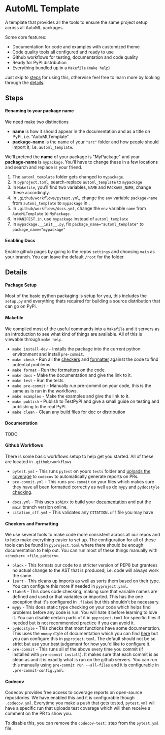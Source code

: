 # AutoML Template
A template that provides all the tools to ensure the same project setup across all AutoML packages.

Some core features:
* Documentation for code and examples with customized theme
* Code quality tools all configured and ready to use
* Github workflows for testing, documentation and code quality
* Ready for PyPI distribution
* Everything bundled up in a `Makefile` (`make help`)

Just skip to [steps](#steps) for using this, otherwise feel free to learn more by looking through the [details](#details).

## Steps

#### Renaming to your package name
We need make two distinctions
* **name** is how it should appear in the documentation and as a title on PyPi, i.e. "AutoMLTemplate"
* **package-name** is the name of your `"src"` folder and how people should import it, i.e. `automl_template`.

We'll pretend the **name** of your package is "MyPackage" and your **package-name**  is `mypackage`. You'll have to change these in a few locations and search and replace is your friend.
1. The `automl_template` folder gets changed to `mypackage`.
2. In `pyproject.toml`, search-replace `automl_template` to `mypackage`
3. In `Makefile`, you'll find two variables, `NAME` and `PACKAGE_NAME`, change these accordingly.
4. In `.github/workflows/pytest.yml`, change the `env` variable `package-name` from `automl_template` to `mypackage` in .
5. In `.github/workflows/docs.yml`, change the `env` variable `name` from `AutoMLTemplate` to `MyPackage`.
6. In `MANIFEST.in`, use `mypackage` instead of `automl_template`
7. In `mypackage.__init__.py`, fix `package_name="automl_template"` to `package_name="mypackage"`

#### Enabling Docs
Enable github pages by going to the repos `settings` and choosing `main` as your branch. You can leave the default `/root` for the folder.

## Details

#### Package Setup
Most of the basic python packaging is setup for you, this includes the `setup.py` and everything thats required for building a source distribution that can go on PyPi.

#### Makefile
We compiled most of the useful commands into a `Makefile` and it servers as an introduction to see what kind of things are available. All of this is viewable through `make help`.
* `make install-dev` - Installs the package into the current python environment and install `pre-commit`.
* `make check` - Run all the [checkers](#checkers-and-formatting) and [formatter](#checkers-and-formatting) against the code to find potential problems.
* `make format` - Run the [formatters](#checkers-and-formatting) on the code.
* `make docs` - Make the documentation and give the link to it.
* `make test` - Run the tests.
* `make pre-commit` - Manually run pre-commit on your code, this is the same as is run in the workflows.
* `make examples` - Make the examples and give the link to it.
* `make publish` - Publish to TestPyPI and give a small guide on testing and publishing to the real PyPI.
* `make clean` - Clean any build files for doc or distribution


#### Documentation
TODO

#### Github Workflows
There is some basic workflows setup to help get you started. All of these are located in `.github/workflows`
* `pytest.yml` - This runs `pytest` on yours `tests` folder and [uploads the coverage](#codecov) to `codecov` to automatically generate reports on PRs.
* `pre-commit.yml` - This runs `pre-commit` on your files which makes sure they have all been formatted correctly as well as do `mypy` and `pydocstyle` [checking](#checkers-and-formatting).
- `docs.yml` - This uses `sphinx` to build your [documentation](#documentation) and put the `main` branch version online.
- `citation_cff.yml` - This validates any `CITATION.cff` file you may have

#### Checkers and Formatting
We use several tools to make code more consistent across all our repos and to help make everything easier to set up. The configuration for all of these tools can be found in `pyproject.toml` where there should be enough documentation to help out. You can run most of these things manually with `<checker> <file_pattern>`.
* `black` - This formats our code to a stricter version of PEP8 but grantees no actual change to the AST that is produced, i.e. code will always work the same.
* `isort` - This cleans up imports as well as sorts them based on their type. You can configure this more if needed in `pyproject.yaml`.
* `flake8` - This does code checking, making sure that variable names are defined and used or that variables or imported. This has the one exception that it's configured in `.flake8` but this shouldn't be necessary.
* `mypy` - This does static type checking on your code which helps find problems before any code is run. You will hate it before learning to love it. You can disable certain parts of it in `pyproject.toml` for specific files if needed but is not recommended practice if you can avoid it.
* `pydocstyle` - This checks that most functions have some documentation. This uses the `numpy` style of documentation which you can find [here](https://numpydoc.readthedocs.io/en/latest/format.html) but you can configure this in `pyproject.toml`. The default should not be so strict but use your best judgement for how you'd like to configure it.
* `pre-commit` - This runs all of the above every time you commit (if installed with `pre-commit install`). It makes sure that each commit is as clean as and it is exactly what is run on the github servers. You can run this manually using `pre-commit run --all-files` and it is configurable in `.pre-commit-config.yaml`.

#### Codecov
Codecov provides free access to coverage reports on open-source repositories. We have enabled this and it is configurable though `.codecov.yml`. Everytime you make a push that gets tested, `pytest.yml` will have a specific run that uploads test coverage which will then receive a comment on the PR to show you.

To disable this, you can remove the `codecov-test:` step from the `pytest.yml` file.

